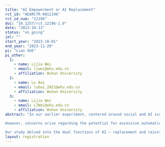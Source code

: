 ```yaml
---
title: "AI Empowerment or AI Replacement"
rct_id: "AEARCTR-0012196"
rct_id_num: "12196"
doi: "10.1257/rct.12196-1.0"
date: "2023-10-13"
status: "on_going"
jel: ""
start_year: "2023-10-01"
end_year: "2023-11-20"
pi: "Lian XUE"
pi_other:
  1:
    - name: Lijia Wei
    - email: ljwei@whu.edu.cn
    - affiliation: Wuhan University
  2:
    - name: Lu Bai
    - email: lubai_2021@whu.edu.cn
    - affiliation: Wuhan University
  3:
    - name: Lijia Wei
    - email: LJWei@whu.edu.cn
    - affiliation: Wuhan University
abstract: "In our earlier experiment, centered around social and AI scoring, we painted an optimistic picture of AI's introduction. Not only did we find that AI scoring systems enhance human cooperation, but individuals also demonstrated a growing acceptance of these systems, particularly as they gained more experience or encountered deteriorating cooperative environments.
However, concerns arise regarding the potential for excessive automation resulting from AI implementation. The replacement of humans by AI may lead to undesirable social consequences such as job loss, stagnant wages, and increased inequality. To address these concerns, we introduced a new treatment aimed at discussing the potential of AI restatement – a type of AI development that augments workers' productivity and creates new tasks for labor-intensive roles.
Our study delved into the dual functions of AI – replacement and reinstatement – and employed experimental methods to investigate individual preferences and their associated outcomes concerning these two AI applications."
layout: registration
---
```


